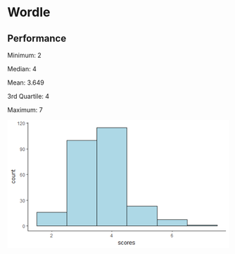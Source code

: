 # Wordle

## Performance

Minimum: 2

Median: 4

Mean: 3.649

3rd Quartile: 4

Maximum: 7

![Histogram of Scores](Wordle_Histogram.png)
